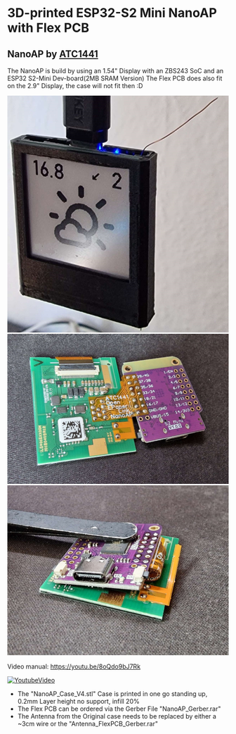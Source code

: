 # 3D-printed ESP32-S2 Mini NanoAP with Flex PCB 

## NanoAP by [ATC1441](https://github.com/atc1441)

The NanoAP is build by using an 1.54" Display with an ZBS243 SoC and an ESP32 S2-Mini Dev-board(2MB SRAM Version)
The Flex PCB does also fit on the 2.9" Display, the case will not fit then :D

<img width="600" alt="NanoAP_Case" src="NanoAP_Case.jpg">

<img width="600" alt="NanoAP_PCB_soldered" src="NanoAP_PCB_soldered.jpg">

<img width="600" alt="NanoAP_Flapped" src="NanoAP_Flapped.jpg">


Video manual:
https://youtu.be/8oQdo9bJ7Rk

[![YoutubeVideo](https://img.youtube.com/vi/8oQdo9bJ7Rk/0.jpg)](https://www.youtube.com/watch?v=8oQdo9bJ7Rk)


- The "NanoAP_Case_V4.stl" Case is printed in one go standing up, 0.2mm Layer height no support, infill 20%
- The Flex PCB can be ordered via the Gerber File "NanoAP_Gerber.rar"
- The Antenna from the Original case needs to be replaced by either a ~3cm wire or the "Antenna_FlexPCB_Gerber.rar"
